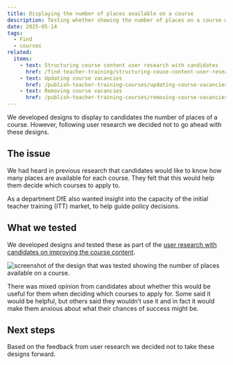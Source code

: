 ```yaml
---
title: Displaying the number of places available on a course
description: Testing whether showing the number of places on a course would help candidates choose the right course for them.
date: 2025-05-14
tags:
  - Find
  - courses
related:
  items:
    - text: Structuring course content user research with candidates
      href: /find-teacher-training/structuring-couse-content-user-research-with-candidates/
    - text: Updating course vacancies
      href: /publish-teacher-training-courses/updating-course-vacancies/
    - text: Removing course vacancies
      href: /publish-teacher-training-courses/removing-course-vacancies/
---
```


We developed designs to display to candidates the number of places of a course. However, following user research we decided not to go ahead with these designs.

## The issue

We had heard in previous research that candidates would like to know how many places are available for each course. They felt that this would help them decide which courses to apply to.

As a department DfE also wanted insight into the capacity of the initial teacher training (ITT) market, to help guide policy decisions.

## What we tested

We developed designs and tested these as part of the [user research with candidates on improving the course content](/find-teacher-training/structuring-couse-content-user-research-with-candidates/).

![screenshot of the design that was tested showing the number of places available on a course.](number-of-places-prototype.png)

There was mixed opinion from candidates about whether this would be useful for them when deciding which courses to apply for. Some said it would be helpful, but others said they wouldn’t use it and in fact it would make them anxious about what their chances of success might be.

## Next steps

Based on the feedback from user research we decided not to take these designs forward.
